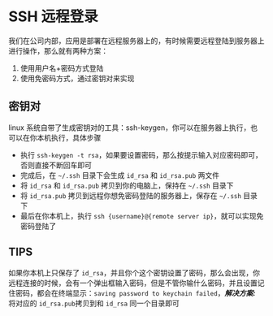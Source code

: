 # SSH 远程登录
我们在公司内部，应用是部署在远程服务器上的，有时候需要远程登陆到服务器上进行操作，那么就有两种方案：

1. 使用用户名+密码方式登陆
2. 使用免密码方式，通过密钥对来实现

## 密钥对
linux 系统自带了生成密钥对的工具：ssh-keygen，你可以在服务器上执行，也可以在你本机执行，具体步骤

* 执行 `ssh-keygen -t rsa`，如果要设置密码，那么按提示输入对应密码即可，否则直接不断回车即可
* 完成后，在 `~/.ssh` 目录下会生成 `id_rsa` 和 `id_rsa.pub` 两文件
* 将 `id_rsa` 和 `id_rsa.pub` 拷贝到你的电脑上，保持在 `~/.ssh` 目录下
* 将 `id_rsa.pub` 拷贝到远程你想免密码登陆的服务器上，保存在 `~/.ssh` 目录下
* 最后在你本机上，执行 `ssh {username}@{remote server ip}`，就可以实现免密码登陆了

## TIPS
如果你本机上只保存了 `id_rsa`，并且你个这个密钥设置了密码，那么会出现，你远程连接的时候，会有一个弹出框输入密码，但是不管你输什么密码，并且设置记住密码，都会在终端显示：`saving password to keychain failed`，***解决方案:*** 将对应的 `id_rsa.pub`拷贝到和 `id_rsa` 同一个目录即可

